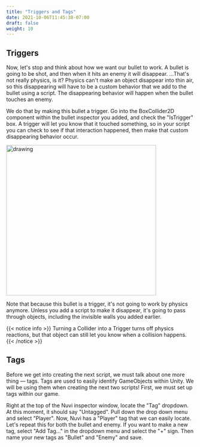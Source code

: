 ```yaml
---
title: "Triggers and Tags"
date: 2021-10-06T11:45:38-07:00
draft: false
weight: 10
---
```


## Triggers

Now, let's stop and think about how we want our bullet to work. A bullet is going to be shot, and then when it hits an enemy it will disappear. ...That's not really physics, is it? Physics can't make an object disappear into thin air, so this disappearing will have to be a custom behavior that we add to the bullet using a script. The disappearing behavior will happen when the bullet touches an enemy.

We do that by making this bullet a trigger. Go into the BoxCollider2D component within the bullet inspector you added, and check the "IsTrigger" box. A trigger will let you know that it touched something, so in your script you can check to see if that interaction happened, then make that custom disappearing behavior occur.

<img src="../img/9_isTrigger.png" alt="drawing" width="400"/>

Note that because this bullet is a trigger, it's not going to work by physics anymore. Unless you add a script to make it disappear, it's going to pass through objects, including the invisible walls you added earlier.

{{< notice info >}}
Turning a Collider into a Trigger turns off physics reactions, but that object can still let you know when a collision happens.
{{< /notice >}}

## Tags

Before we get into creating the next script, we must talk about one more thing — tags. Tags are used to easily identify GameObjects within Unity. We will be using them when creating the next two scripts! First, we must set up tags within our game.

Right at the top of the Nuvi inspector window, locate the "Tag" dropdown. At this moment, it should say "Untagged". Pull down the drop down menu and select "Player". Now, Nuvi has a "Player" tag that we can easily locate. Let's repeat this for both the bullet and enemy. If you want to make a new tag, select "Add Tag…" in the dropdown menu and select the "+" sign. Then name your new tags as "Bullet" and "Enemy" and save.
